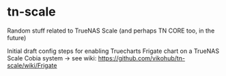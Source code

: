 # tn-scale

Random stuff related to TrueNAS Scale (and perhaps TN CORE too, in the future)

Initial draft config steps for enabling Truecharts Frigate chart on a TrueNAS Scale Cobia system -> see wiki: https://github.com/vikohub/tn-scale/wiki/Frigate



